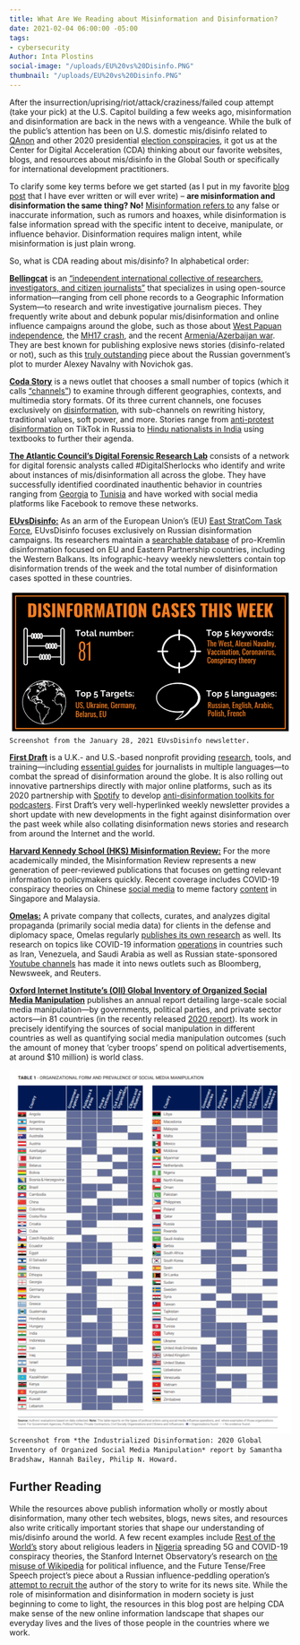 ```yaml
---
title: What Are We Reading about Misinformation and Disinformation?
date: 2021-02-04 06:00:00 -05:00
tags:
- cybersecurity
Author: Inta Plostins
social-image: "/uploads/EU%20vs%20Disinfo.PNG"
thumbnail: "/uploads/EU%20vs%20Disinfo.PNG"
---
```


After the insurrection/uprising/riot/attack/craziness/failed coup attempt (take your pick) at the U.S. Capitol building a few weeks ago, misinformation and disinformation are back in the news with a vengeance. While the bulk of the public’s attention has been on U.S. domestic mis/disinfo related to [QAnon](https://www.nytimes.com/article/what-is-qanon.html) and other 2020 presidential [election conspiracies](https://www.cbsnews.com/news/presidential-election-2020-conspiracy-theories-debunked/), it got us at the Center for Digital Acceleration (CDA) thinking about our favorite websites, blogs, and resources about mis/disinfo in the Global South or specifically for international development practitioners.

<!--more-->

To clarify some key terms before we get started (as I put in my favorite [blog post](https://dai-global-digital.com/disinformation-and-dating-apps-a-match-made-in-heaven-but-swipe-left-though.html) that I have ever written or will ever write) – **are misinformation and disinformation the same thing? No!** [Misinformation refers to](https://d1e2bohyu2u2w9.cloudfront.net/education/sites/default/files/backgrounder_misinformation.pdf) any false or inaccurate information, such as rumors and hoaxes, while disinformation is false information spread with the specific intent to deceive, manipulate, or influence behavior. Disinformation requires malign intent, while misinformation is just plain wrong.

So, what is CDA reading about mis/disinfo? In alphabetical order:

**[Bellingcat](https://www.bellingcat.com/)** is an [“independent international collective of researchers, investigators, and citizen journalists”](https://www.bellingcat.com/about/) that specializes in using open-source information—ranging from cell phone records to a Geographic Information System—to research and write investigative journalism pieces. They frequently write about and debunk popular mis/disinformation and online influence campaigns around the globe, such as those about [West Papuan independence](https://www.bellingcat.com/news/2020/11/11/west-papua-new-online-influence-operation-attempts-to-sway-independence-debate/), the [MH17 crash](https://www.bellingcat.com/news/uk-and-europe/2020/11/12/the-grus-mh17-disinformation-operations-part-1-the-bonanza-media-project/), and the recent [Armenia/Azerbaijan war](https://www.bellingcat.com/news/rest-of-world/2020/10/15/an-execution-in-hadrut-karabakh/). They are best known for publishing explosive news stories (disinfo-related or not), such as this [truly outstanding](https://www.bellingcat.com/news/uk-and-europe/2020/12/14/fsb-team-of-chemical-weapon-experts-implicated-in-alexey-navalny-novichok-poisoning/) piece about the Russian government’s plot to murder Alexey Navalny with Novichok gas.

**[Coda Story](https://www.codastory.com/)** is a news outlet that chooses a small number of topics (which it calls [“channels”](https://www.codastory.com/stayonthestory/about-us/)) to examine through different geographies, contexts, and multimedia story formats. Of its three current channels, one focuses exclusively on [disinformation](https://www.codastory.com/disinformation/), with sub-channels on rewriting history, traditional values, soft power, and more. Stories range from [anti-protest disinformation](https://www.codastory.com/disinformation/russian-anti-protest-influencers/) on TikTok in Russia to [Hindu nationalists in India](https://www.codastory.com/disinformation/india-reframing-history/) using textbooks to further their agenda.

**[The Atlantic Council’s Digital Forensic Research Lab](https://www.atlanticcouncil.org/programs/digital-forensic-research-lab/)** consists of a network for digital forensic analysts called #DigitalSherlocks who identify and write about instances of mis/disinformation all across the globe. They have successfully identified coordinated inauthentic behavior in countries ranging from [Georgia](https://medium.com/dfrlab/georgian-far-right-and-pro-government-actors-collaborate-in-inauthentic-facebook-network-730b9593a729) to [Tunisia](https://medium.com/dfrlab/dfrlab-uncovers-tunisia-based-political-influence-operation-on-facebook-8c4d16b90744) and have worked with social media platforms like Facebook to remove these networks.

**[EUvsDisinfo:](https://euvsdisinfo.eu/)** As an arm of the European Union’s (EU) [East StratCom Task Force](https://eeas.europa.eu/headquarters/headquarters-homepage/2116/-questions-and-answers-about-the-east-stratcom-task-force_en), EUvsDisinfo focuses exclusively on Russian disinformation campaigns. Its researchers maintain a [searchable database](https://euvsdisinfo.eu/disinformation-cases/) of pro-Kremlin disinformation focused on EU and Eastern Partnership countries, including the Western Balkans. Its infographic-heavy weekly newsletters contain top disinformation trends of the week and the total number of disinformation cases spotted in these countries.

![EU vs Disinfo.PNG](/uploads/EU%20vs%20Disinfo.PNG)`Screenshot from the January 28, 2021 EUvsDisinfo newsletter.`

**[First Draft](https://firstdraftnews.org/)** is a U.K.- and U.S.-based nonprofit providing [research](https://firstdraftnews.org/latest/it-matters-how-platforms-label-manipulated-media-here-are-12-principles-designers-should-follow/), tools, and training—including [essential guides](https://firstdraftnews.org/long-form-article/first-drafts-essential-guide-to/?mc_cid=9a5a46fa77&mc_eid=1870f58c7e) for journalists in multiple languages—to combat the spread of disinformation around the globe. It is also rolling out innovative partnerships directly with major online platforms, such as its 2020 partnership with [Spotify](https://www.spotify.com/us/) to develop [anti-disinformation toolkits for podcasters](https://firstdraftnews.org/project/us-2020-spotify-soundcheck-toolkit/). First Draft’s very well-hyperlinked weekly newsletter provides a short update with new developments in the fight against disinformation over the past week while also collating disinformation news stories and research from around the Internet and the world.

**[Harvard Kennedy School (HKS) Misinformation Review:](https://misinforeview.hks.harvard.edu/#success)** For the more academically minded, the Misinformation Review represents a new generation of peer-reviewed publications that focuses on getting relevant information to policymakers quickly. Recent coverage includes COVID-19 conspiracy theories on Chinese [social media](https://misinforeview.hks.harvard.edu/article/conspiracy-and-debunking-narratives-about-covid-19-origins-on-chinese-social-media-how-it-started-and-who-is-to-blame/) to meme factory [content](https://misinforeview.hks.harvard.edu/article/meme-factory-cultures-and-content-pivoting-in-singapore-and-malaysia-during-covid-19/) in Singapore and Malaysia.

**[Omelas:](https://www.omelas.io/)** A private company that collects, curates, and analyzes digital propaganda (primarily social media data) for clients in the defense and diplomacy space, Omelas regularly [publishes its own research](https://www.omelas.io/thought-leadership) as well. Its research on topics like COVID-19 information [operations](https://www.omelas.io/viral-overload) in countries such as Iran, Venezuela, and Saudi Arabia as well as Russian state-sponsored [Youtube channels](https://www.reuters.com/article/us-alphabet-google-youtube-russia-idUSKCN1T80JP) has made it into news outlets such as Bloomberg, Newsweek, and Reuters.

**[Oxford Internet Institute’s (OII) Global Inventory of Organized Social Media Manipulation](https://comprop.oii.ox.ac.uk/research/posts/industrialized-disinformation/)** publishes an annual report detailing large-scale social media manipulation—by governments, political parties, and private sector actors—in 81 countries (in the recently released [2020 report](https://comprop.oii.ox.ac.uk/wp-content/uploads/sites/127/2021/01/CyberTroop-Report20-FINALv.3.pdf)). Its work in precisely identifying the sources of social manipulation in different countries as well as quantifying social media manipulation outcomes (such the amount of money that ‘cyber troops’ spend on political advertisements, at around $10 million) is world class.

![Oxford.PNG](/uploads/Oxford.PNG)`Screenshot from *the Industrialized Disinformation: 2020 Global Inventory of Organized Social Media Manipulation* report by Samantha Bradshaw, Hannah Bailey, Philip N. Howard.`

## Further Reading

While the resources above publish information wholly or mostly about disinformation, many other tech websites, blogs, news sites, and resources also write critically important stories that shape our understanding of mis/disinfo around the world. A few recent examples include [Rest of the World’s](https://restofworld.org/) story about religious leaders in [Nigeria](https://restofworld.org/2020/nigeria-covid-5g-misinformation/) spreading 5G and COVID-19 conspiracy theories, the Stanford Internet Observatory’s research on [the misuse of Wikipedia](https://cyber.fsi.stanford.edu/io/news/wikipedia-part-one) for political influence, and the Future Tense/Free Speech project’s piece about a Russian influence-peddling operation’s [attempt to recruit the](https://slate.com/technology/2020/09/peace-data-russia-disinformation-facebook.html) author of the story to write for its news site. While the role of misinformation and disinformation in modern society is just beginning to come to light, the resources in this blog post are helping CDA make sense of the new online information landscape that shapes our everyday lives and the lives of those people in the countries where we work.